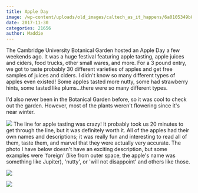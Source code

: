 ```yaml
---
title: Apple Day
image: /wp-content/uploads/old_images/caltech_as_it_happens/6a0105349b8251970b01bb09d65107970d.jpg
date: 2017-11-30
categories: 21656
author: Maddie
---
```


The Cambridge University Botanical Garden hosted an Apple Day a few weekends ago. It was a huge festival featuring apple tasting, apple juices and ciders, food trucks, other small wares, and more. For a 3 pound entry, we got to taste probably 30 different varieties of apples and get free samples of juices and ciders. I didn't know so many different types of apples even existed! Some apples tasted more nutty, some had strawberry hints, some tasted like plums...there were so many different types.

I'd also never been in the Botanical Garden before, so it was cool to check out the garden. However, most of the plants weren't flowering since it's near winter.


![](/old_images/6a01b8d28f2857970c01b7c93324b9970b-pi.jpg)
The line for apple tasting was crazy! It probably took us 20 minutes to get through the line, but it was definitely worth it. All of the apples had their own names and descriptions; it was really fun and interesting to read all of them, taste them, and marvel that they were actually very accurate. The photo I have below doesn't have an exciting description, but some examples were 'foreign' (like from outer space, the apple's name was something like Jupiter), 'nutty', or 'will not disappoint' and others like those.


![](/old_images/caltech_as_it_happens/6a0105349b8251970b01bb09d6510b970d.jpg)

![](/old_images/6a01b8d28f2857970c01b7c93324a6970b-pi.jpg)

